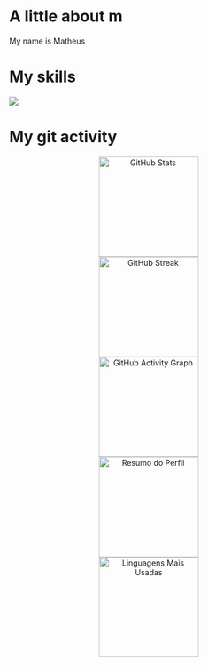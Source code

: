 # A little about m

My name is Matheus

# My skills

<img src="https://skillicons.dev/icons?i=html,css,js,bootstrap,nodejs,express,mysql,php,laravel,docker,git&theme=dark" />

# My git activity

<div align="center">

<img src="https://github-readme-stats.vercel.app/api?username=MatheusMendesL&show_icons=true&theme=dark&hide_title=true&hide=contribs&count_private=true" alt="GitHub Stats" height="180" />
<br>
<img src="https://github-readme-streak-stats.herokuapp.com/?user=MatheusMendesL&theme=dark" alt="GitHub Streak" height="180"/>
<br>
<img src="https://github-readme-activity-graph.vercel.app/graph?username=MatheusMendesL&theme=github-compact" alt="GitHub Activity Graph" height="180"/>
<br>
<img src="https://github-profile-summary-cards.vercel.app/api/cards/profile-details?username=MatheusMendesL&theme=github_dark" alt="Resumo do Perfil" height="180"/>
<br>
<img src="https://github-readme-stats.vercel.app/api/top-langs/?username=MatheusMendesL&layout=compact&theme=dark" alt="Linguagens Mais Usadas" height="180"/>
</div>
